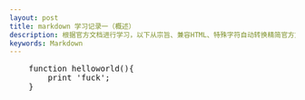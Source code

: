```yaml
---
layout: post
title: markdown 学习记录一（概述） 
description: 根据官方文档进行学习，以下从宗旨、兼容HTML、特殊字符自动转换精简官方文档之内容 
keywords: Markdown
---
```


<pre class="prettyprint">
	function helloworld(){
		print 'fuck';
	}
</pre>

